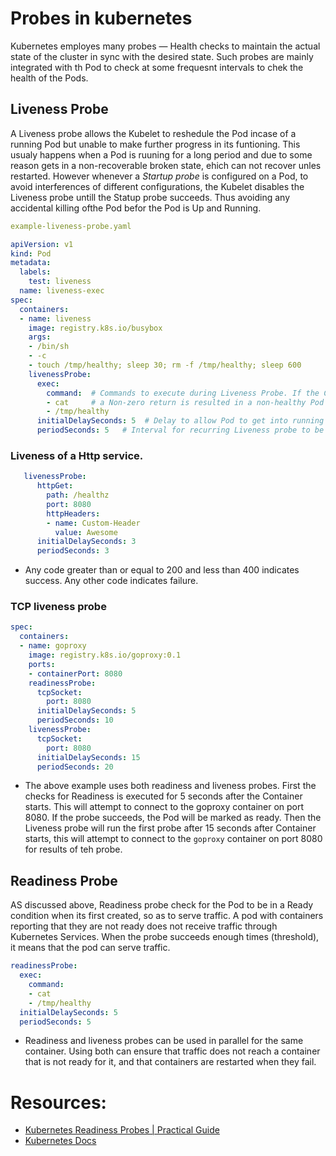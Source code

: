 # Probes in kubernetes

Kubernetes employes many probes — Health checks to maintain the actual state of the cluster in sync with the desired state. Such probes are mainly integrated with th Pod to check at some frequesnt intervals to chek the health of the Pods. 

## Liveness Probe
A Liveness probe allows the Kubelet to reshedule the Pod incase of a running Pod but unable to make further progress in its funtioning. This usualy happens when a Pod is ruuning for a long period and due to some reason gets in a non-recoverable broken state, ehich can not recover unles restarted. However whenever a *Startup probe* is configured on a Pod, to avoid interferences of different configurations, the Kubelet disables the Liveness probe untill the Statup probe succeeds. Thus avoiding any accidental killing ofthe Pod befor the Pod is Up and Running.

```yaml
example-liveness-probe.yaml

apiVersion: v1
kind: Pod
metadata:
  labels:
    test: liveness
  name: liveness-exec
spec:
  containers:
  - name: liveness
    image: registry.k8s.io/busybox
    args:
    - /bin/sh
    - -c
    - touch /tmp/healthy; sleep 30; rm -f /tmp/healthy; sleep 600
    livenessProbe:
      exec:
        command:  # Commands to execute during Liveness Probe. If the COmmands run succeeds with a return vale of 0 (Success)
        - cat     # a Non-zero return is resulted in a non-healthy Pod and a signal to Kublet to Kill the Pod and create a New one.
        - /tmp/healthy
      initialDelaySeconds: 5  # Delay to allow Pod to get into running state, to perform first probe
      periodSeconds: 5   # Interval for recurring Liveness probe to be conducted
```
### Liveness of a Http service.
```yaml
   livenessProbe:
      httpGet:
        path: /healthz
        port: 8080
        httpHeaders:
        - name: Custom-Header
          value: Awesome
      initialDelaySeconds: 3
      periodSeconds: 3
```
- Any code greater than or equal to 200 and less than 400 indicates success. Any other code indicates failure.

### TCP liveness probe
```yaml
spec:
  containers:
  - name: goproxy
    image: registry.k8s.io/goproxy:0.1
    ports:
    - containerPort: 8080
    readinessProbe:
      tcpSocket:
        port: 8080
      initialDelaySeconds: 5
      periodSeconds: 10
    livenessProbe:
      tcpSocket:
        port: 8080
      initialDelaySeconds: 15
      periodSeconds: 20
```
- The above example uses both readiness and liveness probes. First the checks for Readiness is executed for 5 seconds after the Container starts. This will attempt to connect to the goproxy container on port 8080. If the probe succeeds, the Pod will be marked as ready. Then the Liveness probe will run the first probe after 15 seconds after Container starts, this will attempt to connect to the `goproxy` container on port 8080 for results of teh probe. 


## Readiness Probe
AS discussed above, Readiness probe check for the Pod to be in a Ready condition when its first created, so as to serve traffic. A pod with containers reporting that they are not ready does not receive traffic through Kubernetes Services. When the probe succeeds enough times (threshold), it means that the pod can serve traffic.

```yaml
readinessProbe:
  exec:
    command:
    - cat
    - /tmp/healthy
  initialDelaySeconds: 5
  periodSeconds: 5
  ```

  - Readiness and liveness probes can be used in parallel for the same container. Using both can ensure that traffic does not reach a container that is not ready for it, and that containers are restarted when they fail.



# Resources:
- [Kubernetes Readiness Probes | Practical Guide](https://komodor.com/learn/kubernetes-readiness-probes-a-practical-guide/)
- [Kubernetes Docs](https://kubernetes.io/docs/tasks/configure-pod-container/configure-liveness-readiness-startup-probes)
